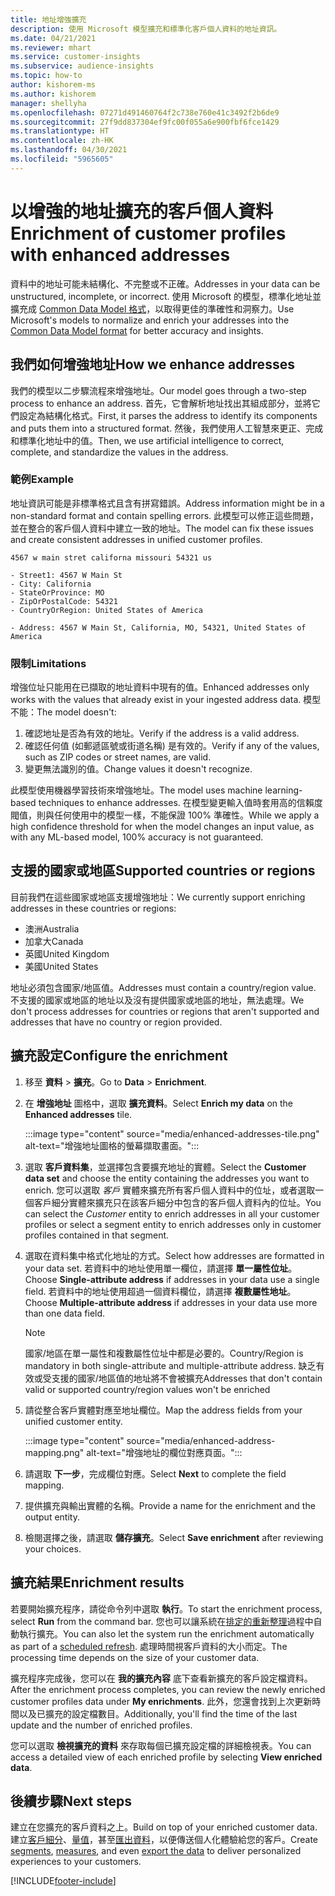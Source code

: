 ```yaml
---
title: 地址增強擴充
description: 使用 Microsoft 模型擴充和標準化客戶個人資料的地址資訊。
ms.date: 04/21/2021
ms.reviewer: mhart
ms.service: customer-insights
ms.subservice: audience-insights
ms.topic: how-to
author: kishorem-ms
ms.author: kishorem
manager: shellyha
ms.openlocfilehash: 07271d491460764f2c738e760e41c3492f2b6de9
ms.sourcegitcommit: 27f9dd837304ef9fc00f055a6e900fbf6fce1429
ms.translationtype: HT
ms.contentlocale: zh-HK
ms.lasthandoff: 04/30/2021
ms.locfileid: "5965605"
---
```

# <a name="enrichment-of-customer-profiles-with-enhanced-addresses"></a><span data-ttu-id="d69fa-103">以增強的地址擴充的客戶個人資料</span><span class="sxs-lookup"><span data-stu-id="d69fa-103">Enrichment of customer profiles with enhanced addresses</span></span>

<span data-ttu-id="d69fa-104">資料中的地址可能未結構化、不完整或不正確。</span><span class="sxs-lookup"><span data-stu-id="d69fa-104">Addresses in your data can be unstructured, incomplete, or incorrect.</span></span> <span data-ttu-id="d69fa-105">使用 Microsoft 的模型，標準化地址並擴充成 [Common Data Model 格式](/common-data-model/schema/core/applicationcommon/address)，以取得更佳的準確性和洞察力。</span><span class="sxs-lookup"><span data-stu-id="d69fa-105">Use Microsoft's models to normalize and enrich your addresses into the [Common Data Model format](/common-data-model/schema/core/applicationcommon/address) for better accuracy and insights.</span></span>

## <a name="how-we-enhance-addresses"></a><span data-ttu-id="d69fa-106">我們如何增強地址</span><span class="sxs-lookup"><span data-stu-id="d69fa-106">How we enhance addresses</span></span>

<span data-ttu-id="d69fa-107">我們的模型以二步驟流程來增強地址。</span><span class="sxs-lookup"><span data-stu-id="d69fa-107">Our model goes through a two-step process to enhance an address.</span></span> <span data-ttu-id="d69fa-108">首先，它會解析地址找出其組成部分，並將它們設定為結構化格式。</span><span class="sxs-lookup"><span data-stu-id="d69fa-108">First, it parses the address to identify its components and puts them into a structured format.</span></span> <span data-ttu-id="d69fa-109">然後，我們使用人工智慧來更正、完成和標準化地址中的值。</span><span class="sxs-lookup"><span data-stu-id="d69fa-109">Then, we use artificial intelligence to correct, complete, and standardize the values in the address.</span></span>

### <a name="example"></a><span data-ttu-id="d69fa-110">範例</span><span class="sxs-lookup"><span data-stu-id="d69fa-110">Example</span></span>

<span data-ttu-id="d69fa-111">地址資訊可能是非標準格式且含有拼寫錯誤。</span><span class="sxs-lookup"><span data-stu-id="d69fa-111">Address information might be in a non-standard format and contain spelling errors.</span></span> <span data-ttu-id="d69fa-112">此模型可以修正這些問題，並在整合的客戶個人資料中建立一致的地址。</span><span class="sxs-lookup"><span data-stu-id="d69fa-112">The model can fix these issues and create consistent addresses in unified customer profiles.</span></span>

```Input
4567 w main stret californa missouri 54321 us
```

```Output
- Street1: 4567 W Main St
- City: California
- StateOrProvince: MO
- ZipOrPostalCode: 54321
- CountryOrRegion: United States of America

- Address: 4567 W Main St, California, MO, 54321, United States of America
```

### <a name="limitations"></a><span data-ttu-id="d69fa-113">限制</span><span class="sxs-lookup"><span data-stu-id="d69fa-113">Limitations</span></span>

<span data-ttu-id="d69fa-114">增強位址只能用在已擷取的地址資料中現有的值。</span><span class="sxs-lookup"><span data-stu-id="d69fa-114">Enhanced addresses only works with the values that already exist in your ingested address data.</span></span> <span data-ttu-id="d69fa-115">模型不能：</span><span class="sxs-lookup"><span data-stu-id="d69fa-115">The model doesn't:</span></span> 

1. <span data-ttu-id="d69fa-116">確認地址是否為有效的地址。</span><span class="sxs-lookup"><span data-stu-id="d69fa-116">Verify if the address is a valid address.</span></span>
2. <span data-ttu-id="d69fa-117">確認任何值 (如郵遞區號或街道名稱) 是有效的。</span><span class="sxs-lookup"><span data-stu-id="d69fa-117">Verify if any of the values, such as ZIP codes or street names, are valid.</span></span>
3. <span data-ttu-id="d69fa-118">變更無法識別的值。</span><span class="sxs-lookup"><span data-stu-id="d69fa-118">Change values it doesn't recognize.</span></span>

<span data-ttu-id="d69fa-119">此模型使用機器學習技術來增強地址。</span><span class="sxs-lookup"><span data-stu-id="d69fa-119">The model uses machine learning-based techniques to enhance addresses.</span></span> <span data-ttu-id="d69fa-120">在模型變更輸入值時套用高的信賴度閥值，則與任何使用中的模型一樣，不能保證 100% 準確性。</span><span class="sxs-lookup"><span data-stu-id="d69fa-120">While we apply a high confidence threshold for when the model changes an input value, as with any ML-based model, 100% accuracy is not guaranteed.</span></span>

## <a name="supported-countries-or-regions"></a><span data-ttu-id="d69fa-121">支援的國家或地區</span><span class="sxs-lookup"><span data-stu-id="d69fa-121">Supported countries or regions</span></span>

<span data-ttu-id="d69fa-122">目前我們在這些國家或地區支援增強地址：</span><span class="sxs-lookup"><span data-stu-id="d69fa-122">We currently support enriching addresses in these countries or regions:</span></span> 

- <span data-ttu-id="d69fa-123">澳洲</span><span class="sxs-lookup"><span data-stu-id="d69fa-123">Australia</span></span>
- <span data-ttu-id="d69fa-124">加拿大</span><span class="sxs-lookup"><span data-stu-id="d69fa-124">Canada</span></span>
- <span data-ttu-id="d69fa-125">英國</span><span class="sxs-lookup"><span data-stu-id="d69fa-125">United Kingdom</span></span>
- <span data-ttu-id="d69fa-126">美國</span><span class="sxs-lookup"><span data-stu-id="d69fa-126">United States</span></span>

<span data-ttu-id="d69fa-127">地址必須包含國家/地區值。</span><span class="sxs-lookup"><span data-stu-id="d69fa-127">Addresses must contain a country/region value.</span></span> <span data-ttu-id="d69fa-128">不支援的國家或地區的地址以及沒有提供國家或地區的地址，無法處理。</span><span class="sxs-lookup"><span data-stu-id="d69fa-128">We don't process addresses for countries or regions that aren't supported and addresses that have no country or region provided.</span></span>

## <a name="configure-the-enrichment"></a><span data-ttu-id="d69fa-129">擴充設定</span><span class="sxs-lookup"><span data-stu-id="d69fa-129">Configure the enrichment</span></span>

1. <span data-ttu-id="d69fa-130">移至 **資料** > **擴充**。</span><span class="sxs-lookup"><span data-stu-id="d69fa-130">Go to **Data** > **Enrichment**.</span></span>

1. <span data-ttu-id="d69fa-131">在 **增強地址** 圖格中，選取 **擴充資料**。</span><span class="sxs-lookup"><span data-stu-id="d69fa-131">Select **Enrich my data** on the **Enhanced addresses** tile.</span></span>

   :::image type="content" source="media/enhanced-addresses-tile.png" alt-text="增強地址圖格的螢幕擷取畫面。":::

1. <span data-ttu-id="d69fa-133">選取 **客戶資料集**，並選擇包含要擴充地址的實體。</span><span class="sxs-lookup"><span data-stu-id="d69fa-133">Select the **Customer data set** and choose the entity containing the addresses you want to enrich.</span></span> <span data-ttu-id="d69fa-134">您可以選取 *客戶* 實體來擴充所有客戶個人資料中的位址，或者選取一個客戶細分實體來擴充只在該客戶細分中包含的客戶個人資料內的位址。</span><span class="sxs-lookup"><span data-stu-id="d69fa-134">You can select the *Customer* entity to enrich addresses in all your customer profiles or select a segment entity to enrich addresses only in customer profiles contained in that segment.</span></span>

1. <span data-ttu-id="d69fa-135">選取在資料集中格式化地址的方式。</span><span class="sxs-lookup"><span data-stu-id="d69fa-135">Select how addresses are formatted in your data set.</span></span> <span data-ttu-id="d69fa-136">若資料中的地址使用單一欄位，請選擇 **單一屬性位址**。</span><span class="sxs-lookup"><span data-stu-id="d69fa-136">Choose **Single-attribute address** if addresses in your data use a single field.</span></span> <span data-ttu-id="d69fa-137">若資料中的地址使用超過一個資料欄位，請選擇 **複數屬性地址**。</span><span class="sxs-lookup"><span data-stu-id="d69fa-137">Choose **Multiple-attribute address** if addresses in your data use more than one data field.</span></span>

   > [!NOTE]
   > <span data-ttu-id="d69fa-138">國家/地區在單一屬性和複數屬性位址中都是必要的。</span><span class="sxs-lookup"><span data-stu-id="d69fa-138">Country/Region is mandatory in both single-attribute and multiple-attribute address.</span></span> <span data-ttu-id="d69fa-139">缺乏有效或受支援的國家/地區值的地址將不會被擴充</span><span class="sxs-lookup"><span data-stu-id="d69fa-139">Addresses that don't contain valid or supported country/region values won't be enriched</span></span>

1.  <span data-ttu-id="d69fa-140">請從整合客戶實體對應至地址欄位。</span><span class="sxs-lookup"><span data-stu-id="d69fa-140">Map the address fields from your unified customer entity.</span></span>

    :::image type="content" source="media/enhanced-address-mapping.png" alt-text="增強地址的欄位對應頁面。":::

1. <span data-ttu-id="d69fa-142">請選取 **下一步**，完成欄位對應。</span><span class="sxs-lookup"><span data-stu-id="d69fa-142">Select **Next** to complete the field mapping.</span></span>

1. <span data-ttu-id="d69fa-143">提供擴充與輸出實體的名稱。</span><span class="sxs-lookup"><span data-stu-id="d69fa-143">Provide a name for the enrichment and the output entity.</span></span>

1. <span data-ttu-id="d69fa-144">檢閱選擇之後，請選取 **儲存擴充**。</span><span class="sxs-lookup"><span data-stu-id="d69fa-144">Select **Save enrichment** after reviewing your choices.</span></span>

## <a name="enrichment-results"></a><span data-ttu-id="d69fa-145">擴充結果</span><span class="sxs-lookup"><span data-stu-id="d69fa-145">Enrichment results</span></span>

<span data-ttu-id="d69fa-146">若要開始擴充程序，請從命令列中選取 **執行**。</span><span class="sxs-lookup"><span data-stu-id="d69fa-146">To start the enrichment process, select **Run** from the command bar.</span></span> <span data-ttu-id="d69fa-147">您也可以讓系統在[排定的重新整理](system.md#schedule-tab)過程中自動執行擴充。</span><span class="sxs-lookup"><span data-stu-id="d69fa-147">You can also let the system run the enrichment automatically as part of a [scheduled refresh](system.md#schedule-tab).</span></span> <span data-ttu-id="d69fa-148">處理時間視客戶資料的大小而定。</span><span class="sxs-lookup"><span data-stu-id="d69fa-148">The processing time depends on the size of your customer data.</span></span>

<span data-ttu-id="d69fa-149">擴充程序完成後，您可以在 **我的擴充內容** 底下查看新擴充的客戶設定檔資料。</span><span class="sxs-lookup"><span data-stu-id="d69fa-149">After the enrichment process completes, you can review the newly enriched customer profiles data under **My enrichments**.</span></span> <span data-ttu-id="d69fa-150">此外，您還會找到上次更新時間以及已擴充的設定檔數目。</span><span class="sxs-lookup"><span data-stu-id="d69fa-150">Additionally, you'll find the time of the last update and the number of enriched profiles.</span></span>

<span data-ttu-id="d69fa-151">您可以選取 **檢視擴充的資料** 來存取每個已擴充設定檔的詳細檢視表。</span><span class="sxs-lookup"><span data-stu-id="d69fa-151">You can access a detailed view of each enriched profile by selecting **View enriched data**.</span></span>

## <a name="next-steps"></a><span data-ttu-id="d69fa-152">後續步驟</span><span class="sxs-lookup"><span data-stu-id="d69fa-152">Next steps</span></span>

<span data-ttu-id="d69fa-153">建立在您擴充的客戶資料之上。</span><span class="sxs-lookup"><span data-stu-id="d69fa-153">Build on top of your enriched customer data.</span></span> <span data-ttu-id="d69fa-154">建立[客戶細分](segments.md)、[量值](measures.md)，甚至[匯出資料](export-destinations.md)，以便傳送個人化體驗給您的客戶。</span><span class="sxs-lookup"><span data-stu-id="d69fa-154">Create [segments](segments.md), [measures](measures.md), and even [export the data](export-destinations.md) to deliver personalized experiences to your customers.</span></span>

[!INCLUDE[footer-include](../includes/footer-banner.md)]
